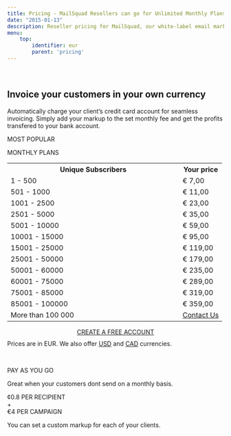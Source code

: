 ```yaml
---
title: Pricing - MailSquad Resellers can go for Unlimited Monthly Plans or Pay as You Go
date: "2015-01-13"
description: Reseller pricing for MailSquad, our white-label email marketing solution.
menu:
    top:
        identifier: eur
        parent: 'pricing'
---
```

<section class="price-2" style="padding-top:20px;">
        <div class="container">
            <div class="row">
                <div class="col-sm-12 ">
                    <h1>Invoice your customers in your own currency</h1>
                    <p class="lead">Automatically charge your client’s credit card account for seamless invoicing. Simply add your markup to the set monthly fee and get the profits transfered to your bank account.</p>
                </div>
            </div>
        </div>
        <div class="container pricing">
            <div class="plans">
                <div class="plan">
                    <div class="top"><p>MOST POPULAR</p></div>
                    <div class="title">
                        MONTHLY PLANS
                        <table class="pricing-table">
                                <col width="80%">
                                <col width="20%">
                                <tr>
                                    <th>Unique Subscribers</th>
                                    <th>Your price</th>
                                </tr>
                                <tr>
                                    <td>1 - 500</td>
                                    <td>&euro; 7,00</td>
                                </tr>
                                <tr>
                                    <td>501 - 1000</td>
                                    <td>&euro; 11,00</td>
                                </tr>
                                <tr>
                                    <td>1001 - 2500</td>
                                    <td>&euro; 23,00</td>
                                </tr>
                                <tr>
                                    <td>2501 - 5000</td>
                                    <td>&euro; 35,00</td>
                                </tr>
                                <tr>
                                    <td>5001 - 10000</td>
                                    <td>&euro; 59,00</td>
                                </tr>
                                <tr>
                                    <td>10001 - 15000</td>
                                    <td>&euro; 95,00</td>
                                </tr>
                                <tr>
                                    <td>15001 - 25000</td>
                                    <td>&euro; 119,00</td>
                                </tr>
                                <tr>
                                    <td>25001 - 50000</td>
                                    <td>&euro; 179,00</td>
                                </tr>
                                <tr>
                                    <td>50001 - 60000</td>
                                    <td>&euro; 235,00</td>
                                </tr>
                                <tr>
                                    <td>60001 - 75000</td>
                                    <td>&euro; 289,00</td>
                                </tr>
                                <tr>
                                    <td>75001 - 85000</td>
                                    <td>&euro; 319,00</td>
                                </tr>
                                <tr>
                                    <td>85001 - 100000</td>
                                    <td>&euro; 359,00</td>
                                </tr>
                                 <tr>
                                    <td>More than 100 000</td>
                                    <td colspan="3"><a href="/en/contact/">Contact Us</a></td>
                                </tr>             
                            </table>
                            <div class="btns" style="margin-top: 15px;text-align:center;">
                                <a class="btn btn-primary" href="https://app.mailsquad.com/login/signup?lang=en">
                                    <span>CREATE A FREE ACCOUNT</span>
                                </a>
                            </div>
                    </div>
                    <div style="margin-top:10px">Prices are in EUR. We also offer <a href="/en/pricing/usd/">USD</a> and <a href="/en/pricing/cad/">CAD</a> currencies.</div>
                </div>
                <div class="plan">
                    <div class="top"><p>&nbsp;</p></div>
                    <div class="title">
                        PAY AS YOU GO
                        <p>Great when your customers dont send on a monthly basis.</p>
                        <div class="price">
                            <div class="persubscriber">
                                <span class="currency">&cent;</span>0.8
                                <span class="period">PER RECIPIENT</span>
                            </div>
                            <div style="width:10%;">+</div>
                            <div class="percampaign">
                                <span class="currency">&euro;</span>4
                                <span class="period">PER CAMPAIGN</span>
                            </div>
                        </div>
                        <p>You can set a custom markup for each of your clients.</p>
                    </div>
                </div>
            </div>
        </div>
    </section>